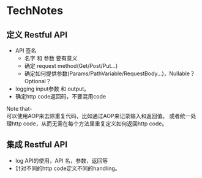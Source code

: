 # TechNotes



## 定义 Restful API
- API 签名
  - 名字 和 参数 要有意义
  - 确定 request method(Get/Post/Put...)
  - 确定如何提供参数(Params/PathVariable/RequestBody...)，Nullable？Optional？
- logging input参数 和 output。
- 确定http code返回码，不要混用code

Note that-  
可以使用AOP来去除重复代码，比如通过AOP来记录输入和返回值。
或者统一处理http code，从而无需在每个方法里重复定义如何返回http code。
 
## 集成 Restful API

- log API的使用，API 名，参数，返回等
- 针对不同的http code定义不同的handling。
